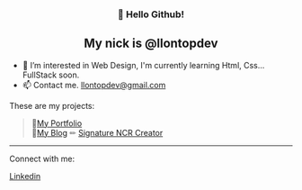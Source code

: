 <h3 align="center"> 👋 Hello Github! </h3>
<h2 align="center"> My nick is @llontopdev </h2>

- 🌱 I’m interested in Web Design, I'm currently learning Html, Css... FullStack soon.
- 📫 Contact me. llontopdev@gmail.com

These are my projects:

>💼[My Portfolio](https://llontopdev.github.io/My-Portfolio/)<br>
>📘[My Blog](https://llontopdev.github.io/My-blog/)
> ✏ [Signature NCR Creator](https://llontopdev.github.io/generar-fima/)


<hr>
Connect with me: 

[Linkedin](https://www.linkedin.com/in/luel184/)

<!---
llontopdev/llontopdev is a ✨ special ✨ repository because its `README.md` (this file) appears on your GitHub profile.
You can click the Preview link to take a look at your changes.
--->
